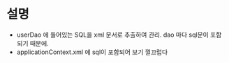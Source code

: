 # 설명 

- userDao 에 들어있는 SQL을 xml 문서로 추출하여 관리. dao 마다 sql문이 포함되기 때문에. 
- applicationContext.xml 에 sql이 포함되어 보기 껄끄럽다
